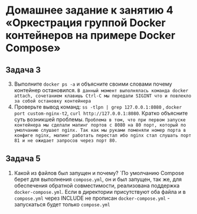 # Домашнее задание к занятию 4 «Оркестрация группой Docker контейнеров на примере Docker Compose»

## Задача 3
3. Выполните ```docker ps -a``` и объясните своими словами почему контейнер остановился. `В данный момент выполнялась команда docker attach, сочетанием клавишь Ctrl-C мы передали SIGINT что и повлекло за собой остановку контейнера`
10. Проверьте вывод команд: ```ss -tlpn | grep 127.0.0.1:8080``` , ```docker port custom-nginx-t2```, ```curl http://127.0.0.1:8080```. Кратко объясните суть возникшей проблемы. `Проблема в том, что при первом запуске контейнера мы сделали мапинг портов с 8080 на 80 порт, который по умолчанию слушает nginx. Так как мы руками поменяли номер порта в конфиге nginx, мапинг работать перестал ибо nginx стал слушать порт 81 и не ожидает запросов через порт 80.`

## Задача 5
1. Какой из файлов был запущен и почему? `По умолчанию Compose берет для выполнения ``compose.yml``, он и был запущен, так же, для обеспечения обратной совместимости, реализована поддержка ``docker-compose.yml``. Если в директории присутствуют оба файла и в ``compose.yml`` через INCLUDE не прописан ``docker-compose.yml`` - запускаться будет только ``compose.yml``
